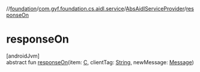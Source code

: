 //[foundation](../../../index.md)/[com.gyf.foundation.cs.aidl.service](../index.md)/[AbsAidlServiceProvider](index.md)/[responseOn](response-on.md)

# responseOn

[androidJvm]\
abstract fun [responseOn](response-on.md)(item: [C](index.md), clientTag: [String](https://kotlinlang.org/api/core/kotlin-stdlib/kotlin/-string/index.html), newMessage: [Message](https://developer.android.com/reference/kotlin/android/os/Message.html))